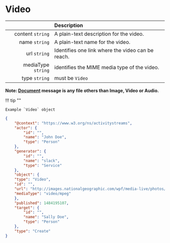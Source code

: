 # Video

|                      | Description                                       |
|---------------------:|:--------------------------------------------------|
|   content ``string`` | A plain-text description for the video.           |
|      name ``string`` | A plain-text name for the video.                  |
|       url ``string`` | Identifies one link where the video can be reach. |
| mediaType ``string`` | identifies the MIME media type of the video.      |
|      type ``string`` | must be `Video`     |

__Note: [Document](/activitystreams/object/document) message is any file others than Image, Video or Audio.__

!!! tip ""

    Example `Video` object

```json
{
	"@context": "https://www.w3.org/ns/activitystreams",
	"actor": {
		"id": "",
		"name": "John Doe",
		"type": "Person"
	},
	"generator": {
		"id": "",
		"name": "slack",
		"type": "Service"
	},
	"object": {
    "type": "Video",
    "id": "",
    "url": "http://images.nationalgeographic.com/wpf/media-live/photos/000/090/cache/african-,mpeg",
    "mediaType": "video/mpeg"
	},
	"published": 1484195107,
	"target": {
		"id": "",
		"name": "Sally Doe",
		"type": "Person"
	},
	"type": "Create"
}
```
